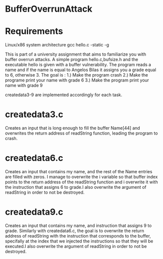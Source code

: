 # BufferOverrunAttack

# Requirements
Linux/x86 system architecture
gcc hello.c -static -g

This is part of a university assignment that aims to familiarize you with buffer overrun attacks.
A simple program hello.c,bufsize.h and the executable hello is given with a buffer vulnerability. The program reads a name and if the name is equal to Angelos Bilas it assigns you a grade equal to 6, otherwise 3. The goal is :
1.) Make the program crash
2.) Make the programe print your name with grade 6
3.) Make the program print your name with grade 9

createdata3-9 are implemented accordingly for each task.

# createdata3.c
Creates an input that is long enough to fill the buffer Name[44] and
overwrites the return address of readString function, leading the program
to crash.

# createdata6.c
Creates an input that contains my name, and the rest of the Name entries are filled with zeros. I manage to overwrite the i variable so that buffer index points to the return address of the readString function and i overwrite it with
the instruction that assigns 6 to grade.I also overwrite the argument of readString in order to not be destroyed.

# createdata9.c
Creates an input that contains my name, and instruction that assigns 9 to grade. Similarly with createdata6.c, the goal is to overwrite the
return address of readString with the instruction that corresponds to the buffer, specifally at the index that we injected the instructions
so that they will be executed.I also overwrite the argument of readString in order to not be destroyed.
